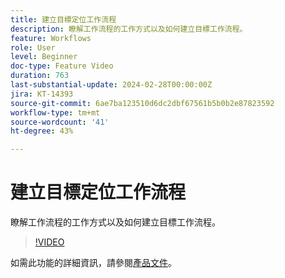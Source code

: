 ```yaml
---
title: 建立目標定位工作流程
description: 瞭解工作流程的工作方式以及如何建立目標工作流程。
feature: Workflows
role: User
level: Beginner
doc-type: Feature Video
duration: 763
last-substantial-update: 2024-02-28T00:00:00Z
jira: KT-14393
source-git-commit: 6ae7ba123510d6dc2dbf67561b5b0b2e87823592
workflow-type: tm+mt
source-wordcount: '41'
ht-degree: 43%

---
```



# 建立目標定位工作流程

瞭解工作流程的工作方式以及如何建立目標工作流程。

>[!VIDEO](https://video.tv.adobe.com/v/3425873/?learn=on)


如需此功能的詳細資訊，請參閱[產品文件](https://experienceleague.adobe.com/docs/campaign-web/v8/wf/gs-workflows.html)。
